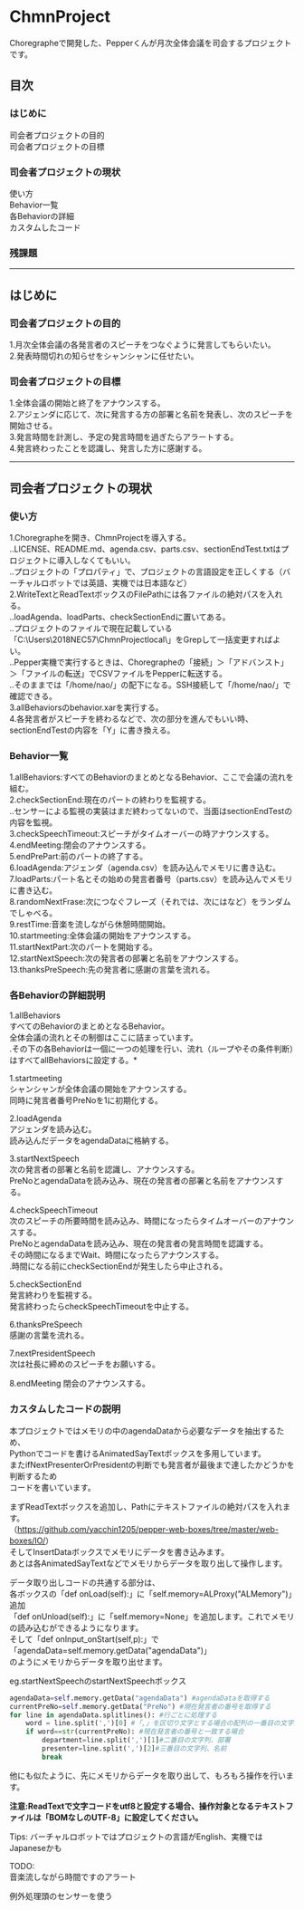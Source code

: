 # ChmnProject  
Choregrapheで開発した、Pepperくんが月次全体会議を司会するプロジェクトです。  
  
## 目次  
### はじめに  
司会者プロジェクトの目的  
司会者プロジェクトの目標  
### 司会者プロジェクトの現状  
使い方  
Behavior一覧  
各Behaviorの詳細  
カスタムしたコード  
### 残課題  
  
****  
## はじめに  
  
### 司会者プロジェクトの目的  
1.月次全体会議の各発言者のスピーチをつなぐように発言してもらいたい。  
2.発表時間切れの知らせをシャンシャンに任せたい。  
### 司会者プロジェクトの目標  
1.全体会議の開始と終了をアナウンスする。  
2.アジェンダに応じて、次に発言する方の部署と名前を発表し、次のスピーチを開始させる。  
3.発言時間を計測し、予定の発言時間を過ぎたらアラートする。  
4.発言終わったことを認識し、発言した方に感謝する。  
  
****  
## 司会者プロジェクトの現状  
  
### 使い方  
1.Choregrapheを開き、ChmnProjectを導入する。  
..LICENSE、README.md、agenda.csv、parts.csv、sectionEndTest.txtはプロジェクトに導入しなくてもいい。  
..プロジェクトの「プロパティ」で、プロジェクトの言語設定を正しくする（バーチャルロボットでは英語、実機では日本語など）  
2.WriteTextとReadTextボックスのFilePathには各ファイルの絶対パスを入れる。  
..loadAgenda、loadParts、checkSectionEndに置いてある。  
..プロジェクトのファイルで現在記載している「C:\Users\2018NEC57\ChmnProjectlocal\」をGrepして一括変更すればよい。  
..Pepper実機で実行するときは、Choregrapheの「接続」＞「アドバンスト」＞「ファイルの転送」でCSVファイルをPepperに転送する。  
..そのままでは「/home/nao/」の配下になる。SSH接続して「/home/nao/」で確認できる。  
3.allBehaviorsのbehavior.xarを実行する。  
4.各発言者がスピーチを終わるなどで、次の部分を進んでもいい時、sectionEndTestの内容を「Y」に書き換える。  
  
### Behavior一覧  
1.allBehaviors:すべてのBehaviorのまとめとなるBehavior、ここで会議の流れを組む。  
2.checkSectionEnd:現在のパートの終わりを監視する。  
..センサーによる監視の実装はまだ終わってないので、当面はsectionEndTestの内容を監視。  
3.checkSpeechTimeout:スピーチがタイムオーバーの時アナウンスする。  
4.endMeeting:閉会のアナウンスする。  
5.endPrePart:前のパートの終了する。  
6.loadAgenda:アジェンダ（agenda.csv）を読み込んでメモリに書き込む。  
7.loadParts:パート名とその始めの発言者番号（parts.csv）を読み込んでメモリに書き込む。  
8.randomNextFrase:次につなぐフレーズ（それでは、次にはなど）をランダムでしゃべる。  
9.restTime:音楽を流しながら休憩時間開始。  
10.startmeeting:全体会議の開始をアナウンスする。  
11.startNextPart:次のパートを開始する。  
12.startNextSpeech:次の発言者の部署と名前をアナウンスする。  
13.thanksPreSpeech:先の発言者に感謝の言葉を流れる。  
  
### 各Behaviorの詳細説明  
1.allBehaviors  
すべてのBehaviorのまとめとなるBehavior。  
全体会議の流れとその制御はここに詰まっています。  
.その下の各Behaviorは一個に一つの処理を行い、流れ（ループやその条件判断）はすべてallBehaviorsに設定する。*  
  
1.startmeeting  
シャンシャンが全体会議の開始をアナウンスする。  
同時に発言者番号PreNoを1に初期化する。  
  
2.loadAgenda  
アジェンダを読み込む。  
読み込んだデータをagendaDataに格納する。  
  
3.startNextSpeech  
次の発言者の部署と名前を認識し、アナウンスする。  
PreNoとagendaDataを読み込み、現在の発言者の部署と名前をアナウンスする。  
  
4.checkSpeechTimeout  
次のスピーチの所要時間を読み込み、時間になったらタイムオーバーのアナウンスする。  
PreNoとagendaDataを読み込み、現在の発言者の発言時間を認識する。  
その時間になるまでWait、時間になったらアナウンスする。  
.時間になる前にcheckSectionEndが発生したら中止される。  
  
5.checkSectionEnd  
発言終わりを監視する。  
発言終わったらcheckSpeechTimeoutを中止する。  
  
6.thanksPreSpeech  
感謝の言葉を流れる。  
  
7.nextPresidentSpeech  
次は社長に締めのスピーチをお願いする。  
  
8.endMeeting
閉会のアナウンスする。  
  
### カスタムしたコードの説明  
本プロジェクトではメモリの中のagendaDataから必要なデータを抽出するため、  
Pythonでコードを書けるAnimatedSayTextボックスを多用しています。  
またifNextPresenterOrPresidentの判断でも発言者が最後まで達したかどうかを判断するため  
コードを書いています。  
  
まずReadTextボックスを追加し、Pathにテキストファイルの絶対パスを入れます。  
（<https://github.com/yacchin1205/pepper-web-boxes/tree/master/web-boxes/IO/>）  
そしてInsertDataボックスでメモリにデータを書き込みます。  
あとは各AnimatedSayTextなどでメモリからデータを取り出して操作します。  
  
データ取り出しコードの共通する部分は、  
各ボックスの「def onLoad(self):」に「self.memory=ALProxy("ALMemory")」追加  
「def onUnload(self):」に「self.memory=None」を追加します。これでメモリの読み込むができるようになります。  
そして「def onInput_onStart(self,p):」で「agendaData=self.memory.getData("agendaData")」  
のようにメモリからデータを取り出せます。  
  
eg.startNextSpeechのstartNextSpeechボックス  
```python
agendaData=self.memory.getData("agendaData") #agendaDataを取得する
currentPreNo=self.memory.getData("PreNo") #現在発言者の番号を取得する
for line in agendaData.splitlines(): #行ごとに処理する
	word = line.split(',')[0] #「,」を区切り文字とする場合の配列の一番目の文字列、番号に当たる
	if word==str(currentPreNo): #現在発言者の番号と一致する場合
		department=line.split(',')[1]#二番目の文字列、部署
		presenter=line.split(',')[2]#三番目の文字列、名前
		break
```
  
他にも似たように、先にメモリからデータを取り出して、もろもろ操作を行います。  
  
**注意:ReadTextで文字コードをutf8と設定する場合、操作対象となるテキストファイルは「BOMなしのUTF-8」に設定してください。**  
  
  

Tips:
  バーチャルロボットではプロジェクトの言語がEnglish、実機ではJapaneseかも

TODO:  
音楽流しながら時間ですのアラート  
  
例外処理頭のセンサーを使う  
  
